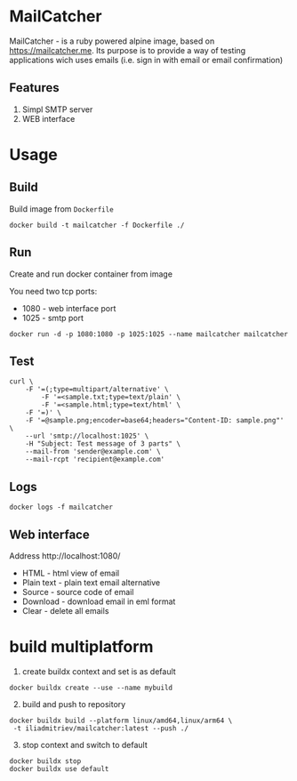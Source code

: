 # MailCatcher

MailCatcher - is a ruby powered alpine image, based on https://mailcatcher.me. Its purpose is to provide a way of testing applications wich uses emails (i.e. sign in with email or email confirmation)


## Features

1. Simpl SMTP server
2. WEB interface

# Usage

## Build

Build image from `Dockerfile`

```shell
docker build -t mailcatcher -f Dockerfile ./
```

## Run


Create and run docker container from image

You need two tcp ports:
* 1080 - web interface port
* 1025 - smtp port

```shell
docker run -d -p 1080:1080 -p 1025:1025 --name mailcatcher mailcatcher
```

## Test

```shell  
curl \
    -F '=(;type=multipart/alternative' \
        -F '=<sample.txt;type=text/plain' \
        -F '=<sample.html;type=text/html' \
    -F '=)' \
    -F '=@sample.png;encoder=base64;headers="Content-ID: sample.png"' \
    --url 'smtp://localhost:1025' \
    -H "Subject: Test message of 3 parts" \
    --mail-from 'sender@example.com' \
    --mail-rcpt 'recipient@example.com'
```

## Logs

```shell
docker logs -f mailcatcher
```

## Web interface

Address http://localhost:1080/

* HTML - html view of email
* Plain text - plain text email alternative
* Source - source code of email
* Download - download email in eml format
* Clear - delete all emails


# build  multiplatform

1. create buildx context and set is as default

```shell
docker buildx create --use --name mybuild
```

2. build and push to repository

```shell
docker buildx build --platform linux/amd64,linux/arm64 \
 -t iliadmitriev/mailcatcher:latest --push ./
```

3. stop context and switch to default

```shell
docker buildx stop
docker buildx use default
```

